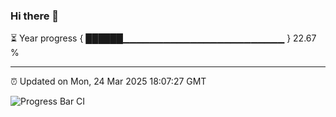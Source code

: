 ### Hi there 👋

⏳ Year progress { ██████▁▁▁▁▁▁▁▁▁▁▁▁▁▁▁▁▁▁▁▁▁▁▁▁ } 22.67 %

---

⏰ Updated on Mon, 24 Mar 2025 18:07:27 GMT

![Progress Bar CI](https://github.com/liununu/liununu/workflows/Progress%20Bar%20CI/badge.svg)
